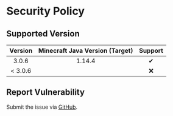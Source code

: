 # Security Policy

## Supported Version
| **Version** | **Minecraft Java Version (Target)** | **Support** |
|:---:|:---:|:---:|
| 3.0.6 | 1.14.4 | ✔ |
| < 3.0.6 | | ❌ |

## Report Vulnerability

Submit the issue via [GitHub](https://github.com/hugoalh/Minecraft.Java.DataPack.EnchantPlus/issues).

